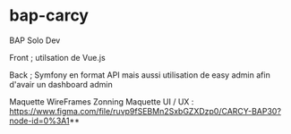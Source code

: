 # bap-carcy


BAP Solo Dev 

Front ; utilsation de Vue.js 

Back ; Symfony en format API mais aussi utilisation de easy  admin afin d'avair un dashboard admin 

Maquette WireFrames Zonning Maquette UI / UX : https://www.figma.com/file/ruvp9fSEBMn2SxbGZXDzp0/CARCY-BAP30?node-id=0%3A1** 
